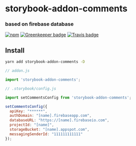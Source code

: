 # storybook-addon-comments
### based on firebase database

[![npm](https://img.shields.io/npm/v/stk-dmitry/storybook-addon-comments.svg)](https://www.npmjs.com/package/stk-dmitry/storybook-addon-comments)
[![Greenkeeper badge](https://badges.greenkeeper.io/stk-dmitry/storybook-addon-comments.svg)](https://greenkeeper.io/)
[![Travis badge](https://travis-ci.com/stk-dmitry/storybook-addon-comments.svg?branch=master)](https://travis-ci.com/stk-dmitry/storybook-addon-comments)


## Install
```sh
yarn add storybook-addon-comments -D
```

```js
// addon.js

import 'storybook-addon-comments';
```

```js
// .storybook/config.js

import setCommentsConfig from 'storybook-addon-comments';

setCommentsConfig({
  apiKey: "******",
  authDomain: "[name].firebaseapp.com",
  databaseURL: "https://[name].firebaseio.com",
  projectId: "[name]",
  storageBucket: "[name].appspot.com",
  messagingSenderId: "111111111111"
});
```
